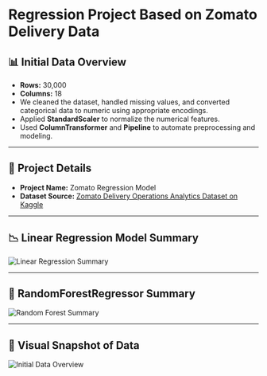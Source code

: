 # Regression Project Based on Zomato Delivery Data

## 📊 Initial Data Overview

- **Rows:** 30,000  
- **Columns:** 18  
- We cleaned the dataset, handled missing values, and converted categorical data to numeric using appropriate encodings.
- Applied **StandardScaler** to normalize the numerical features.
- Used **ColumnTransformer** and **Pipeline** to automate preprocessing and modeling.

---

## 🧠 Project Details

- **Project Name:** Zomato Regression Model  
- **Dataset Source:** [Zomato Delivery Operations Analytics Dataset on Kaggle](https://www.kaggle.com/datasets/saurabhbadole/zomato-delivery-operations-analytics-dataset/data)

---

## 📉 Linear Regression Model Summary

![Linear Regression Summary](https://github.com/user-attachments/assets/9718a117-d85a-4fcc-992f-8424f7349614)

---

## 🌲 RandomForestRegressor Summary

![Random Forest Summary](https://github.com/user-attachments/assets/df24547d-3dec-4a32-a619-3823a5ab5fa0)

---

## 📌 Visual Snapshot of Data

![Initial Data Overview](https://github.com/user-attachments/assets/5964c70b-a7a5-4cf1-9ac2-8e99bc864cf8)
